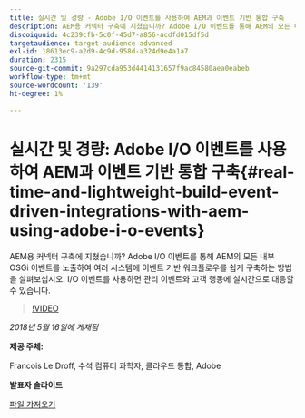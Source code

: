 ```yaml
---
title: 실시간 및 경량 - Adobe I/O 이벤트를 사용하여 AEM과 이벤트 기반 통합 구축
description: AEM용 커넥터 구축에 지쳤습니까? Adobe I/O 이벤트를 통해 AEM의 모든 내부 OSGi 이벤트를 노출하여 여러 시스템에 이벤트 기반 워크플로우를 쉽게 구축하는 방법을 살펴보십시오. I/O 이벤트를 사용하면 관리 이벤트와 고객 행동에 실시간으로 대응할 수 있습니다.
discoiquuid: 4c239cfb-5c0f-45d7-a856-acdfd015df5d
targetaudience: target-audience advanced
exl-id: 18613ec9-a2d9-4c9d-958d-a324d9e4a1a7
duration: 2315
source-git-commit: 9a297cda953d4414131657f9ac84580aea0eabeb
workflow-type: tm+mt
source-wordcount: '139'
ht-degree: 1%

---
```


# 실시간 및 경량: Adobe I/O 이벤트를 사용하여 AEM과 이벤트 기반 통합 구축{#real-time-and-lightweight-build-event-driven-integrations-with-aem-using-adobe-i-o-events}

AEM용 커넥터 구축에 지쳤습니까? Adobe I/O 이벤트를 통해 AEM의 모든 내부 OSGi 이벤트를 노출하여 여러 시스템에 이벤트 기반 워크플로우를 쉽게 구축하는 방법을 살펴보십시오. I/O 이벤트를 사용하면 관리 이벤트와 고객 행동에 실시간으로 대응할 수 있습니다.

>[!VIDEO](https://video.tv.adobe.com/v/22501/?quality=9)

*2018년 5월 16일에 게재됨*

**제공 주체:**

Francois Le Droff, 수석 컴퓨터 과학자, 클라우드 통합, Adobe

**발표자 슬라이드**

[파일 가져오기](assets/gem-2018-05-aem-events.pdf)

<!--
[Get back to the Overview](https://helpx.adobe.com/experience-manager/kt/eseminars/gems/aem-index.html)
-->
